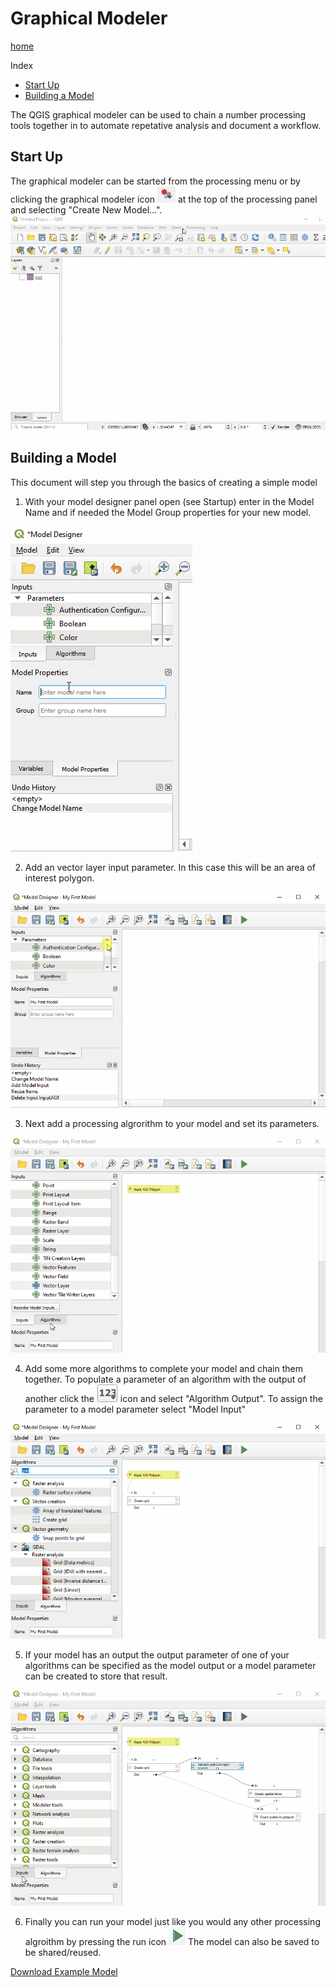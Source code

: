 # Graphical Modeler
[home](../readme.md)

Index
* [Start Up](#start-up)
* [Building a Model](#building-a-model)

The QGIS graphical modeler can be used to chain a number processing tools together in to automate repetative analysis and document a workflow.

## Start Up
The graphical modeler can be started from the processing menu or by clicking the graphical modeler icon ![graphical-modeler-icon](../images/graphical-modeler-icon.png) at the top of the processing panel and selecting "Create New Model...".
![graphical-modeler-startup](../images/graphical-modeler-startup.gif)

## Building a Model
This document will step you through the basics of creating a simple model

1. With your model designer panel open (see Startup) enter in the Model Name and if needed the Model Group properties for your new model.

![graphical-model-name-property](../images/graphical-modeler-naming.gif)

2. Add an vector layer input parameter. In this case this will be an area of interest polygon.

![adding-parameter-gif](../images/graphical-modeler-add-parameter.gif)

3. Next add a processing algrorithm to your model and set its parameters.

![add-processing-algorithm-gif](../images/graphical-modeler-add-algorithm.gif)

4. Add some more algorithms to complete your model and chain them together. To populate a parameter of an algorithm with the output of another click the ![123-icon](../images/graphical-modeler-123-icon.png) icon and select "Algorithm Output". To assign the parameter to a model parameter select "Model Input"

![chaining-algorithms-gif](../images/graphical-modeler-chain-algorithm.gif)

5. If your model has an output the output parameter of one of your algorithms can be specified as the model output or a model parameter can be created to store that result.  

![output-parameter-gif](../images/graphical-modeler-output-parameter.gif)

6. Finally you can run your model just like you would any other processing algroithm by pressing the run icon ![run-icon](../images/graphical-modeler-run-icon.png)
The model can also be saved to be shared/reused.

[Download Example Model](../resource/graphical-model-example.model3)
